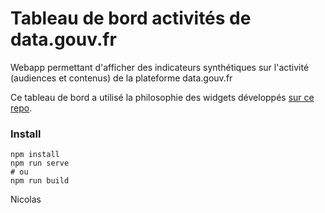 # Tableau de bord activités de data.gouv.fr

Webapp permettant d'afficher des indicateurs synthétiques sur l'activité (audiences et contenus) de la plateforme data.gouv.fr

Ce tableau de bord a utilisé la philosophie des widgets développés [sur ce repo](https://github.com/etalab/dashboard-widgets-template).

### Install

```
npm install
npm run serve
# ou 
npm run build
```

Nicolas